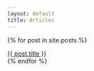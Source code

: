 ```yaml
---
layout: default
title: Articles
---
```


{% for post in site.posts %}
  <article>
    <a href="{{ post.url }}">{{ post.title }}</a>
  </article>
{% endfor %}

